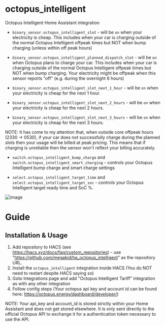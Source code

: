 # octopus_intelligent
Octopus Intelligent Home Assistant integration

* `binary_sensor.octopus_intelligent_slot` - will be `on` when your electricity is cheap. This includes when your car is charging outside of the normal Octopus Intelligent offpeak times but NOT when bump charging (unless within off peak hours)

* `binary_sensor.octopus_intelligent_planned_dispatch_slot` - will be `on` when Octopus plans to charge your car. This includes when your car is charging outside of the normal Octopus Intelligent offpeak times but NOT when bump charging.  Your electricity might be offpeak when this sensor reports "off" (e.g. during the overnight 6 hours)

* `binary_sensor.octopus_intelligent_slot_next_1_hour` - will be `on` when your electricity is cheap for the next 1 hour.
* `binary_sensor.octopus_intelligent_slot_next_2_hours` - will be `on` when your electricity is cheap for the next 2 hours.
* `binary_sensor.octopus_intelligent_slot_next_3_hours` - will be `on` when your electricity is cheap for the next 3 hours.

NOTE: It has come to my attention that, when outside core offpeak hours (2330 -> 0530), if your car does not successfully charge during the planned slots then your usage will be billed at peak pricing.  This means that if charging is unreliable then the sensor won't reflect your billing accurately.

* `switch.octopus_intelligent_bump_charge` and `switch.octopus_intelligent_smart_charging` - controls your Octopus Intelligent bump charge and smart charge settings

* `select.octopus_intelligent_target_time` and `select.octopus_intelligent_target_soc` - controls your Octopus Intelligent target ready time and SoC %.

![image](https://user-images.githubusercontent.com/1478003/208247955-41b9bf37-4599-4d61-83b1-0cd97611a60e.png)

# Guide

## Installation & Usage

1. Add repository to HACS (see https://hacs.xyz/docs/faq/custom_repositories) - use "https://github.com/megakid/ha_octopus_intelligent" as the repository URL.
2. Install the `octopus_intelligent` integration inside HACS (You do NOT need to restart despite HACS saying so)
3. Goto Integrations page and add "Octopus Intelligent Tariff" integration as with any other integration
4. Follow config steps (Your octopus api key and account id can be found here: https://octopus.energy/dashboard/developer/)

NOTE: Your api_key and account_id is stored strictly within your Home Assistant and does not get stored elsewhere.  It is only sent directly to the official Octopus API to exchange it for a authentication token necessary to use the API.
